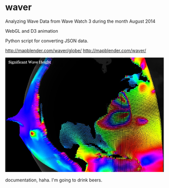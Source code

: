 waver
=====

Analyzing Wave Data from Wave Watch 3 during the month August 2014

WebGL and D3 animation

Python script for converting JSON data.




http://mapblender.com/waver/globe/
http://mapblender.com/waver/


![ScreenShot](/data/waver.jpg)


documentation, haha.  I'm going to drink beers.

